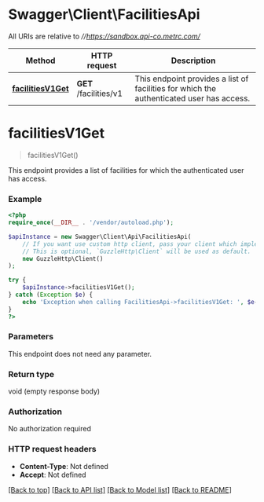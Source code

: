 # Swagger\Client\FacilitiesApi

All URIs are relative to *//https://sandbox.api-co.metrc.com/*

Method | HTTP request | Description
------------- | ------------- | -------------
[**facilitiesV1Get**](FacilitiesApi.md#facilitiesv1get) | **GET** /facilities/v1 | This endpoint provides a list of facilities for which the authenticated user has access.

# **facilitiesV1Get**
> facilitiesV1Get()

This endpoint provides a list of facilities for which the authenticated user has access.

### Example
```php
<?php
require_once(__DIR__ . '/vendor/autoload.php');

$apiInstance = new Swagger\Client\Api\FacilitiesApi(
    // If you want use custom http client, pass your client which implements `GuzzleHttp\ClientInterface`.
    // This is optional, `GuzzleHttp\Client` will be used as default.
    new GuzzleHttp\Client()
);

try {
    $apiInstance->facilitiesV1Get();
} catch (Exception $e) {
    echo 'Exception when calling FacilitiesApi->facilitiesV1Get: ', $e->getMessage(), PHP_EOL;
}
?>
```

### Parameters
This endpoint does not need any parameter.

### Return type

void (empty response body)

### Authorization

No authorization required

### HTTP request headers

 - **Content-Type**: Not defined
 - **Accept**: Not defined

[[Back to top]](#) [[Back to API list]](../../README.md#documentation-for-api-endpoints) [[Back to Model list]](../../README.md#documentation-for-models) [[Back to README]](../../README.md)

